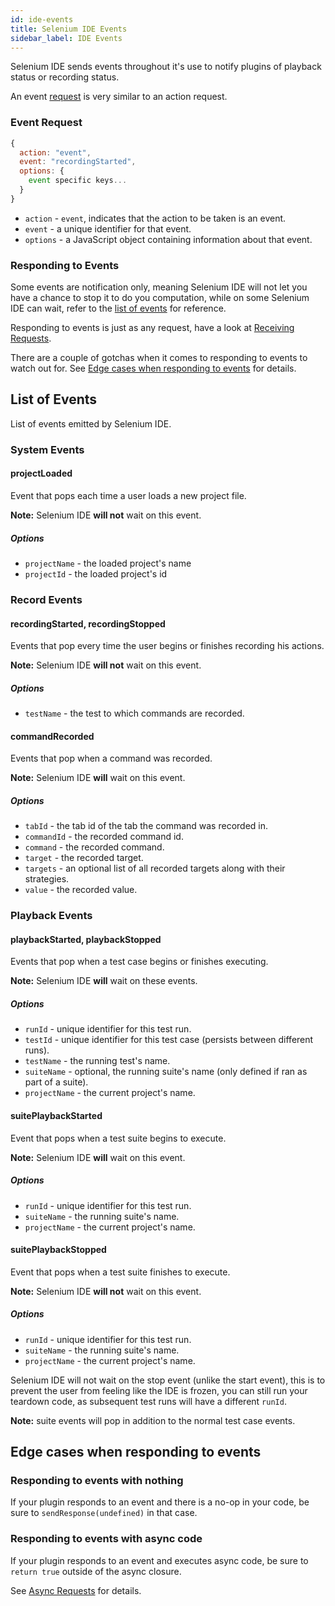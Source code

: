 ```yaml
---
id: ide-events
title: Selenium IDE Events
sidebar_label: IDE Events
---
```


Selenium IDE sends events throughout it's use to notify plugins of playback status or recording status.  

An event [request](requests.md) is very similar to an action request.  

### Event Request

```js
{
  action: "event",
  event: "recordingStarted",
  options: {
    event specific keys...
  }
}
```

- `action` - `event`, indicates that the action to be taken is an event.
- `event` - a unique identifier for that event.
- `options` - a JavaScript object containing information about that event.

### Responding to Events

Some events are notification only, meaning Selenium IDE will not let you have a chance to stop it to do you computation, while on some Selenium IDE can wait, refer to the [list of events](ide-events.md#list-of-events) for reference.  

Responding to events is just as any request, have a look at [Receiving Requests](requests.md#receiving-requests).

There are a couple of gotchas when it comes to responding to events to watch out for. See [Edge cases when responding to events](ide-events.md#edge-cases-when-responding-to-events) for details.

## List of Events

List of events emitted by Selenium IDE.

### System Events

#### projectLoaded

Event that pops each time a user loads a new project file.  

**Note:** Selenium IDE **will not** wait on this event.  

##### Options

- `projectName` - the loaded project's name
- `projectId` - the loaded project's id

### Record Events

#### recordingStarted, recordingStopped

Events that pop every time the user begins or finishes recording his actions.  

**Note:** Selenium IDE **will not** wait on this event.  

##### Options

- `testName` - the test to which commands are recorded.

#### commandRecorded

Events that pop when a command was recorded.  

**Note:** Selenium IDE **will** wait on this event.  

##### Options

- `tabId` - the tab id of the tab the command was recorded in.
- `commandId` - the recorded command id.
- `command` - the recorded command.
- `target` - the recorded target.
- `targets` - an optional list of all recorded targets along with their strategies.
- `value` - the recorded value.

### Playback Events

#### playbackStarted, playbackStopped

Events that pop when a test case begins or finishes executing.  

**Note:** Selenium IDE **will** wait on these events.  

##### Options

- `runId` - unique identifier for this test run.
- `testId` - unique identifier for this test case (persists between different runs).
- `testName` - the running test's name.
- `suiteName` - optional, the running suite's name (only defined if ran as part of a suite).
- `projectName` - the current project's name.

#### suitePlaybackStarted

Event that pops when a test suite begins to execute.  

**Note:** Selenium IDE **will** wait on this event.  

##### Options

- `runId` - unique identifier for this test run.
- `suiteName` - the running suite's name.
- `projectName` - the current project's name.

#### suitePlaybackStopped

Event that pops when a test suite finishes to execute.  

**Note:** Selenium IDE **will not** wait on this event.  

##### Options

- `runId` - unique identifier for this test run.
- `suiteName` - the running suite's name.
- `projectName` - the current project's name.  

Selenium IDE will not wait on the stop event (unlike the start event), this is to prevent the user from feeling like the IDE is frozen, you can still run your teardown code, as subsequent test runs will have a different `runId`.

**Note:** suite events will pop in addition to the normal test case events.

## Edge cases when responding to events

### Responding to events with nothing

If your plugin responds to an event and there is a no-op in your code, be sure to `sendResponse(undefined)` in that case.

### Responding to events with async code

If your plugin responds to an event and executes async code, be sure to `return true` outside of the async closure.

See [Async Requests](requests.md#async-requests) for details.
